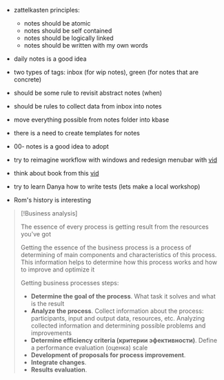 - zattelkasten principles:
	- notes should be atomic
	- notes should be self contained
	- notes should be logically linked
	- notes should be written with my own words
- daily notes is a good idea
- two types of tags: inbox (for wip notes), green (for notes that are concrete)
- should be some rule to revisit abstract notes (when)
- should be rules to collect data from inbox into notes
- move everything possible from notes folder into kbase
- there is a need to create templates for notes
- 00- notes is a good idea to adopt

- try to reimagine workflow with windows and redesign menubar with [vid](https://www.youtube.com/watch?v=5nwnJjr5eOo)
- think about book from this [vid](https://www.youtube.com/watch?v=T1kC-dy-Bs4&t=416s)

- try to learn Danya how to write tests (lets make a local workshop)

- Rom's history is interesting

> [!Business analysis]
> 
> The essence of every process is getting result from the resources you've got
>
>  Getting the essence of the business process is a process of determining of main components and characteristics of this process. This information helps to determine how this process works and how to improve and optimize it
>
> Getting business processes steps:
> - **Determine the goal of the process**. What task it solves and what is the result
> - **Analyze the process**. Collect information about the process: participants, input and output data, resources, etc. Analyzing collected information and determining possible problems and improvements
> - **Determine efficiency criteria (критерии эфективности)**. Define a performance evaluation (оценка) scale
> - **Development of proposals for process improvement**. 
> - **Integrate changes**.
> - **Results evaluation**.
